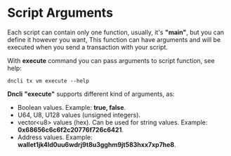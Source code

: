 # Script Arguments

Each script can contain only one function, usually, it's **"main"**, but you can define it however you want, This function can have arguments and will be executed when you send a transaction with your script.

With **execute** command you can pass arguments to script function, see help:

```text
dncli tx vm execute --help
```

**Dncli** **"execute"** supports different kind of arguments, as:

* Boolean values. Example: **true, false**.
* U64, U8, U128 values \(unsigned integers\).
* vector\<u8\> values \(hex\). Can be used for string values. Example: **0x68656c6c6f2c20776f726c6421**.
* Address values. Example: **wallet1jk4ld0uu6wdrj9t8u3gghm9jt583hxx7xp7he8**.
